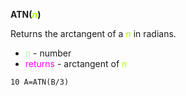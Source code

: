 **ATN(<span style="color:#AAFF00;">*n*</span>)**

Returns the arctangent of a <span style="color:#AAFF00;">*n*</span>  in radians.

- <span style="color:#AAFFAA;">n</span> - number
- <span style="color:#FF00FF;">returns</span> - arctangent of <span style="color:#AAFF00;">*n*</span> 

```ecb2
10 A=ATN(B/3)
```
